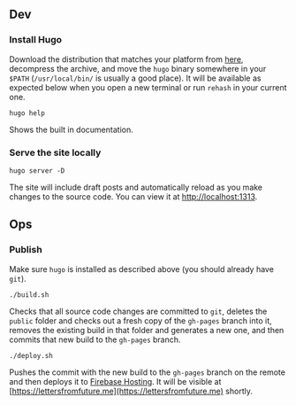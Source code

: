 ## Dev

### Install Hugo

Download the distribution that matches your platform from [here](https://github.com/gohugoio/hugo/releases/tag/v0.31.1), decompress the archive, and move the `hugo` binary somewhere in your `$PATH` (`/usr/local/bin/` is usually a good place). It will be available as expected below when you open a new terminal or run `rehash` in your current one.

```
hugo help
```

Shows the built in documentation.

### Serve the site locally

```
hugo server -D
```

The site will include draft posts and automatically reload as you make changes to the source code. You can view it at [http://localhost:1313](http://localhost:1313).

## Ops

### Publish

Make sure `hugo` is installed as described above (you should already have `git`).

```
./build.sh
```

Checks that all source code changes are committed to `git`, deletes the `public` folder and checks out a fresh copy of the `gh-pages` branch into it, removes the existing build in that folder and generates a new one, and then commits that new build to the `gh-pages` branch.

```
./deploy.sh
```

Pushes the commit with the new build to the `gh-pages` branch on the remote and then deploys it to [Firebase Hosting](https://console.firebase.google.com/u/0/project/lettersfromfutureme/hosting/main). It will be visible at [https://lettersfromfuture.me](https://lettersfromfuture.me) shortly.
